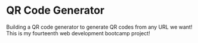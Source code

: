 # QR Code Generator
Building a QR code generator to generate QR codes from any URL we want! This is my fourteenth web development bootcamp project!
